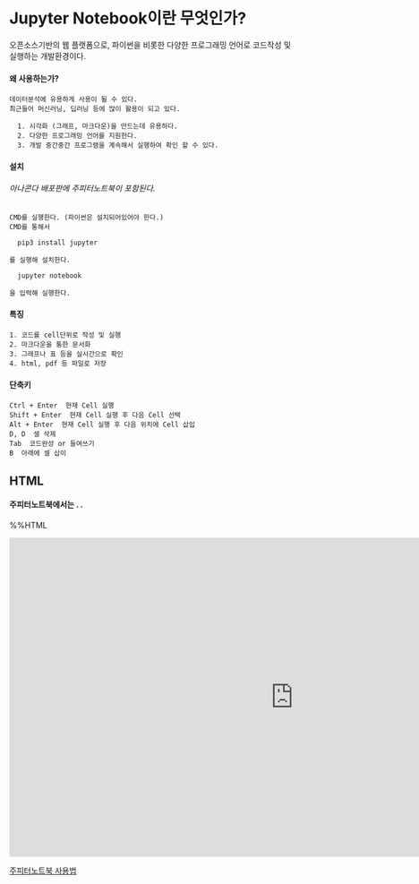 # Jupyter Notebook이란 무엇인가?
오픈소스기반의 웹 플랫폼으로, 파이썬을 비롯한 다양한 프로그래밍 언어로 코드작성 및 실행하는 개발환경이다.

  #### 왜 사용하는가?

    데이터분석에 유용하게 사용이 될 수 있다.
    최근들어 머신러닝, 딥러닝 등에 많이 활용이 되고 있다.

      1. 시각화 (그래프, 마크다운)을 만드는데 유용하다.
      2. 다양한 프로그래밍 언어를 지원한다.
      3. 개발 중간중간 프로그램을 계속해서 실행하여 확인 할 수 있다.


  #### 설치
  ###### 아나콘다 배포판에 주피터노트북이 포함된다.

    CMD를 실행한다. (파이썬은 설치되어있어야 한다.)
    CMD를 통해서
    
      pip3 install jupyter

    를 실행해 설치한다.

      jupyter notebook

    을 입력해 실행한다.


  #### 특징

    1. 코드를 cell단위로 작성 및 실행
    2. 마크다운을 통한 문서화
    3. 그래프나 표 등을 실시간으로 확인
    4. html, pdf 등 파일로 저장



#### 단축키

    Ctrl + Enter  현재 Cell 실행
    Shift + Enter  현재 Cell 실행 후 다음 Cell 선택
    Alt + Enter  현재 Cell 실행 후 다음 위치에 Cell 삽입
    D, D  셀 삭제
    Tab  코드완성 or 들여쓰기
    B  아래에 셀 삽이



## HTML
#### 주피터노트북에서는 . .
%%HTML
<iframe width="1014" height="570" src="https://www.youtube.com/embed/dJfq-eCi7KI" title="아나콘다 환경 설정 및 주피터 노트북 사용법" frameborder="0" allow="accelerometer; autoplay; clipboard-write; encrypted-media; gyroscope; picture-in-picture; web-share" allowfullscreen></iframe>




[주피터노트북 사용법](file:///C:/Users/JIHU/Desktop/%EA%B9%80%EC%A7%80%ED%9B%84%20%ED%8C%8C%EC%9D%BC/Coding/PythonImageWorkspace/%EC%A3%BC%ED%94%BC%ED%84%B0%20%EB%85%B8%ED%8A%B8%EB%B6%81%20%EC%82%AC%EC%9A%A9%EB%B2%95.html)
